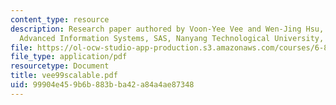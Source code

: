 ```yaml
---
content_type: resource
description: Research paper authored by Voon-Yee Vee and Wen-Jing Hsu, Centre for
  Advanced Information Systems, SAS, Nanyang Technological University, Singapore.
file: https://ol-ocw-studio-app-production.s3.amazonaws.com/courses/6-895-theory-of-parallel-systems-sma-5509-fall-2003/99904e459b6b883bba42a84a4ae87348_vee99scalable.pdf
file_type: application/pdf
resourcetype: Document
title: vee99scalable.pdf
uid: 99904e45-9b6b-883b-ba42-a84a4ae87348
---
```

